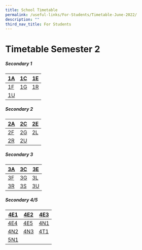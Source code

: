 ```yaml
---
title: School Timetable
permalink: /useful-links/For-Students/Timetable-June-2022/
description: ""
third_nav_title: For Students
---
```

Timetable Semester 2
===================

##### **Secondary 1**


| [1A](/files/Timetable%202023/1A-2023.pdf) | [1C](/files/Timetable%202023/1C-2023.pdf) | [1E](/files/Timetable%202023/1E-2023.pdf) |
| -------- | -------- | -------- |
| [1F](/files/Timetable%202023/1F-2023.pdf)    | [1G](/files/Timetable%202023/1G-2023.pdf)     | [1R](/files/Timetable%202023/1R-2023.pdf)   |
| [1U](/files/Timetable%202023/1U-2023.pdf)     |     |      |


##### **Secondary 2**

| [2A](/files/Timetable%202023/2A-2023.pdf) | [2C](/files/Timetable%202023/2C-2023.pdf) | [2E](/files/Timetable%202023/2E-2023.pdf) |
| -------- | -------- | -------- |
| [2F](/files/Timetable%202023/2F-2023.pdf)    | [2G](/files/Timetable%202023/2G-2023.pdf)     | [2L](/files/Timetable%202023/2L-2023.pdf)   |
| [2R](/files/Timetable%202023/2R-2023.pdf)     | [2U](/files/Timetable%202023/2U-2023.pdf)      |      |

##### **Secondary 3**

| [3A](/files/Timetable%202023/3A-2023.pdf) | [3C](/files/Timetable%202023/3C.pdf) | [3E](/files/Timetable%202023/3E-2023.pdf) |
| -------- | -------- | -------- |
| [3F](/files/Timetable%202023/3F-2023.pdf)    | [3G](/files/Timetable%202023/3G-2023.pdf)     | [3L](/files/Timetable%202023/3L-2023.pdf)   |
| [3R](/files/Timetable%202023/3R-2023.pdf)     | [3S](/files/Timetable%202023/3S-2023.pdf)      |   [3U](/files/Timetable%202023/3U-2023.pdf)     |


##### **Secondary 4/5**

| [4E1](/files/Timetable%202023/4E1-2023.pdf) | [4E2](/files/Timetable%202023/4E2-2023.pdf) | [4E3](/files/Timetable%202023/4E3-2023.pdf) |
| -------- | -------- | -------- |
| [4E4](/files/Timetable%202023/4E4-2023.pdf)    | [4E5](/files/Timetable%202023/4E5-2023.pdf)     | [4N1](/files/Timetable%202023/4N1-2023.pdf)   |
| [4N2](/files/Timetable%202023/4N2-2023.pdf)     | [4N3](/files/Timetable%202023/4N3-2023.pdf)      |   [4T1](/files/Timetable%202023/4T1-2023.pdf)     |
| [5N1](/files/Timetable%202023/5N1-2023.pdf)     |      |        |
